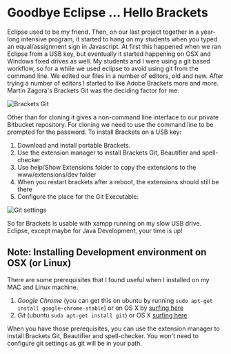 Goodbye Eclipse ... Hello Brackets
==================================

Eclipse used to be my friend. Then, on our last project together in a year-long intensive program, it started to hang on my students when you typed an equal/assignment sign in Javascript. At first this happened when we ran Eclipse from a USB key, but eventually it started happening on OSX and Windows fixed drives as well. My students and I were using a git based workflow, so for a while we used eclipse to avoid using git from the command line. We edited our files in a number of editors, old and new. After trying a number of editors I started to like Adobe Brackets more and more. Martin Zagora's Brackets Git was the deciding factor for me:

![Brackets Git](images/BracketsGit.png "Brackets Git")

Other than for cloning it gives a non-command line interface to our private Bitbucket repository. For cloning we need to use the command line to be prompted for the password. To install Brackets on a USB key:

1. Download and install portable Brackets.
2. Use the extension manager to install Brackets Git, Beautifier and spell-checker
3. Use help/Show Extensions folder to copy the extensions to the www/extensions/dev folder
4. When you restart brackets after a reboot, the extensions should still be there
5. Configure the place for the Git Executable:

![Git settings](images/GitSettings.png "Git Settings")

So far Brackets is usable with xampp running on my slow USB drive. Eclipse, except maybe for Java Development, your time is up!

Note: Installing Development environment on OSX (or Linux)
----------------------------------------------------------

There are some prerequisites that I found useful when I installed on my MAC and Linux machine.

1. *Google Chrome* (you can get this on ubuntu by running `sudo apt-get install google-chrome-stable`) or on OS X by [surfing here](https://www.google.com/chrome/browser/?platform=mac)
1. *Git* (ubuntu `sudo apt-get install git`) or OS X [surfing here](http://git-scm.com/download/mac)

When you have those prerequisites, you can use the extension manager to install Brackets Git, Beautifier and spell-checker. You won't need to configure git settings as git will be in your path.